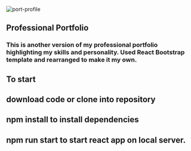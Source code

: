 ![port-profile](https://user-images.githubusercontent.com/59499644/92531538-1aabc380-f1f4-11ea-8098-80fe4a113e73.jpg)
## Professional Portfolio



### This is another version of my professional portfolio highlighting my skills and personality. Used React Bootstrap template and rearranged to make it my own.


## To start 
## download code or clone into repository
## npm install to install dependencies
## npm run start to start react app on local server.
